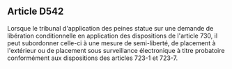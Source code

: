 Article D542
----
Lorsque le tribunal d'application des peines statue sur une demande de
libération conditionnelle en application des dispositions de l'article 730, il
peut subordonner celle-ci à une mesure de semi-liberté, de placement à
l'extérieur ou de placement sous surveillance électronique à titre probatoire
conformément aux dispositions des articles 723-1 et 723-7.

